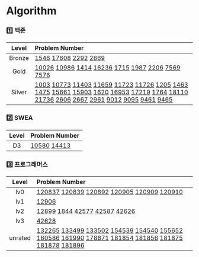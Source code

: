 # Algorithm
### 1️⃣ 백준
| Level | Problem Number |
| :------: | :------ |
| Bronze | [1546](https://github.com/ISMINIMIN/Algorithm/tree/main/백준/Bronze/1546. 평균) [17608](https://github.com/ISMINIMIN/Algorithm/tree/main/백준/Bronze/17608. 막대기) [2292](https://github.com/ISMINIMIN/Algorithm/tree/main/백준/Bronze/2292. 벌집) [2869](https://github.com/ISMINIMIN/Algorithm/tree/main/백준/Bronze/2869. 달팽이는 올라가고 싶다)  |
| Gold | [10026](https://github.com/ISMINIMIN/Algorithm/tree/main/백준/Gold/10026. 적록색약) [10986](https://github.com/ISMINIMIN/Algorithm/tree/main/백준/Gold/10986. 나머지 합) [1414](https://github.com/ISMINIMIN/Algorithm/tree/main/백준/Gold/1414. 불우이웃돕기) [16236](https://github.com/ISMINIMIN/Algorithm/tree/main/백준/Gold/16236. 아기 상어) [1715](https://github.com/ISMINIMIN/Algorithm/tree/main/백준/Gold/1715. 카드 정렬하기) [1987](https://github.com/ISMINIMIN/Algorithm/tree/main/백준/Gold/1987. 알파벳) [2206](https://github.com/ISMINIMIN/Algorithm/tree/main/백준/Gold/2206. 벽 부수고 이동하기) [7569](https://github.com/ISMINIMIN/Algorithm/tree/main/백준/Gold/7569. 토마토) [7576](https://github.com/ISMINIMIN/Algorithm/tree/main/백준/Gold/7576. 토마토)  |
| Silver | [1003](https://github.com/ISMINIMIN/Algorithm/tree/main/백준/Silver/1003. 피보나치 함수) [10773](https://github.com/ISMINIMIN/Algorithm/tree/main/백준/Silver/10773. 제로) [11403](https://github.com/ISMINIMIN/Algorithm/tree/main/백준/Silver/11403. 경로 찾기) [11659](https://github.com/ISMINIMIN/Algorithm/tree/main/백준/Silver/11659. 구간 합 구하기 4) [11723](https://github.com/ISMINIMIN/Algorithm/tree/main/백준/Silver/11723. 집합) [11726](https://github.com/ISMINIMIN/Algorithm/tree/main/백준/Silver/11726. 2×n 타일링) [1205](https://github.com/ISMINIMIN/Algorithm/tree/main/백준/Silver/1205. 등수 구하기) [1463](https://github.com/ISMINIMIN/Algorithm/tree/main/백준/Silver/1463. 1로 만들기) [1475](https://github.com/ISMINIMIN/Algorithm/tree/main/백준/Silver/1475. 방 번호) [15661](https://github.com/ISMINIMIN/Algorithm/tree/main/백준/Silver/15661. 링크와 스타트) [15903](https://github.com/ISMINIMIN/Algorithm/tree/main/백준/Silver/15903. 카드 합체 놀이) [1620](https://github.com/ISMINIMIN/Algorithm/tree/main/백준/Silver/1620. 나는야 포켓몬 마스터 이다솜) [16953](https://github.com/ISMINIMIN/Algorithm/tree/main/백준/Silver/16953. A → B) [17219](https://github.com/ISMINIMIN/Algorithm/tree/main/백준/Silver/17219. 비밀번호 찾기) [1764](https://github.com/ISMINIMIN/Algorithm/tree/main/백준/Silver/1764. 듣보잡) [18110](https://github.com/ISMINIMIN/Algorithm/tree/main/백준/Silver/18110. solved．ac) [21736](https://github.com/ISMINIMIN/Algorithm/tree/main/백준/Silver/21736. 헌내기는 친구가 필요해) [2606](https://github.com/ISMINIMIN/Algorithm/tree/main/백준/Silver/2606. 바이러스) [2667](https://github.com/ISMINIMIN/Algorithm/tree/main/백준/Silver/2667. 단지번호붙이기) [2961](https://github.com/ISMINIMIN/Algorithm/tree/main/백준/Silver/2961. 도영이가 만든 맛있는 음식) [9012](https://github.com/ISMINIMIN/Algorithm/tree/main/백준/Silver/9012. 괄호) [9095](https://github.com/ISMINIMIN/Algorithm/tree/main/백준/Silver/9095. 1， 2， 3 더하기) [9461](https://github.com/ISMINIMIN/Algorithm/tree/main/백준/Silver/9461. 파도반 수열) [9465](https://github.com/ISMINIMIN/Algorithm/tree/main/백준/Silver/9465. 스티커)  |

### 2️⃣ SWEA
| Level | Problem Number |
| :------: | :------ |
| D3 | [10580](https://github.com/ISMINIMIN/Algorithm/tree/main/SWEA/D3/10580. 전봇대) [14413](https://github.com/ISMINIMIN/Algorithm/tree/main/SWEA/D3/14413. 격자판 칠하기)  |

### 3️⃣ 프로그래머스
| Level | Problem Number |
| :------: | :------ |
| lv0 | [120837](https://github.com/ISMINIMIN/Algorithm/tree/main/프로그래머스/lv0/120837. 개미 군단) [120839](https://github.com/ISMINIMIN/Algorithm/tree/main/프로그래머스/lv0/120839. 가위 바위 보) [120892](https://github.com/ISMINIMIN/Algorithm/tree/main/프로그래머스/lv0/120892. 암호 해독) [120905](https://github.com/ISMINIMIN/Algorithm/tree/main/프로그래머스/lv0/120905. n의 배수 고르기) [120909](https://github.com/ISMINIMIN/Algorithm/tree/main/프로그래머스/lv0/120909. 제곱수 판별하기) [120910](https://github.com/ISMINIMIN/Algorithm/tree/main/프로그래머스/lv0/120910. 세균 증식)  |
| lv1 | [12906](https://github.com/ISMINIMIN/Algorithm/tree/main/프로그래머스/lv1/12906. 같은 숫자는 싫어)  |
| lv2 | [12899](https://github.com/ISMINIMIN/Algorithm/tree/main/프로그래머스/lv2/12899. 124 나라의 숫자) [1844](https://github.com/ISMINIMIN/Algorithm/tree/main/프로그래머스/lv2/1844. 게임 맵 최단거리) [42577](https://github.com/ISMINIMIN/Algorithm/tree/main/프로그래머스/lv2/42577. 전화번호 목록) [42587](https://github.com/ISMINIMIN/Algorithm/tree/main/프로그래머스/lv2/42587. 프로세스) [42626](https://github.com/ISMINIMIN/Algorithm/tree/main/프로그래머스/lv2/42626. 더 맵게)  |
| lv3 | [42628](https://github.com/ISMINIMIN/Algorithm/tree/main/프로그래머스/lv3/42628. 이중우선순위큐)  |
| unrated | [132265](https://github.com/ISMINIMIN/Algorithm/tree/main/프로그래머스/unrated/132265. 롤케이크 자르기) [133499](https://github.com/ISMINIMIN/Algorithm/tree/main/프로그래머스/unrated/133499. 옹알이 （2）) [133502](https://github.com/ISMINIMIN/Algorithm/tree/main/프로그래머스/unrated/133502. 햄버거 만들기) [154539](https://github.com/ISMINIMIN/Algorithm/tree/main/프로그래머스/unrated/154539. 뒤에 있는 큰 수 찾기) [154540](https://github.com/ISMINIMIN/Algorithm/tree/main/프로그래머스/unrated/154540. 무인도 여행) [155652](https://github.com/ISMINIMIN/Algorithm/tree/main/프로그래머스/unrated/155652. 둘만의 암호) [160586](https://github.com/ISMINIMIN/Algorithm/tree/main/프로그래머스/unrated/160586. 대충 만든 자판) [161990](https://github.com/ISMINIMIN/Algorithm/tree/main/프로그래머스/unrated/161990. 바탕화면 정리) [178871](https://github.com/ISMINIMIN/Algorithm/tree/main/프로그래머스/unrated/178871. 달리기 경주) [181854](https://github.com/ISMINIMIN/Algorithm/tree/main/프로그래머스/unrated/181854. 배열의 길이에 따라 다른 연산하기) [181856](https://github.com/ISMINIMIN/Algorithm/tree/main/프로그래머스/unrated/181856. 배열 비교하기) [181875](https://github.com/ISMINIMIN/Algorithm/tree/main/프로그래머스/unrated/181875. 배열에서 문자열 대소문자 변환하기) [181878](https://github.com/ISMINIMIN/Algorithm/tree/main/프로그래머스/unrated/181878. 원하는 문자열 찾기) [181896](https://github.com/ISMINIMIN/Algorithm/tree/main/프로그래머스/unrated/181896. 첫 번째로 나오는 음수)  |

